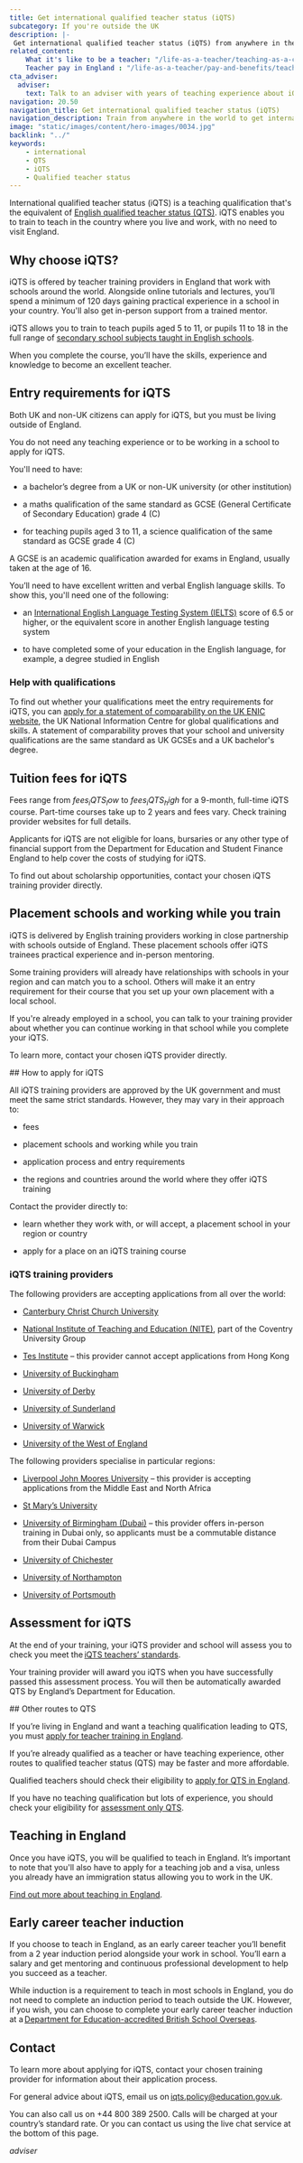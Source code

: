 ```yaml
---
title: Get international qualified teacher status (iQTS)
subcategory: If you're outside the UK
description: |-
 Get international qualified teacher status (iQTS) from anywhere in the world, a teaching qualification backed by England’s Department for Education (DfE).
related_content:
    What it's like to be a teacher: "/life-as-a-teacher/teaching-as-a-career/what-its-like-to-be-a-teacher"
    Teacher pay in England : "/life-as-a-teacher/pay-and-benefits/teacher-pay"
cta_adviser:
  adviser:
    text: Talk to an adviser with years of teaching experience about iQTS and teaching in England. Chat by phone, text or email, as little or as often as you need.
navigation: 20.50
navigation_title: Get international qualified teacher status (iQTS)
navigation_description: Train from anywhere in the world to get international qualified teacher status (iQTS), backed by England’s Department for Education.
image: "static/images/content/hero-images/0034.jpg"
backlink: "../"
keywords:
    - international
    - QTS
    - iQTS
    - Qualified teacher status
---
```


International qualified teacher status (iQTS) is a teaching qualification that's the equivalent of [English qualified teacher status (QTS)](/train-to-be-a-teacher/what-is-qts). iQTS enables you to train to teach in the country where you live and work, with no need to visit England.

## Why choose iQTS?

iQTS is offered by teacher training providers in England that work with schools around the world. Alongside online tutorials and lectures, you’ll spend a minimum of 120 days gaining practical experience in a school in your country. You'll also get in-person support from a trained mentor.

iQTS allows you to train to teach pupils aged 5 to 11, or pupils 11 to 18 in the full range of [secondary school subjects taught in English schools](https://www.gov.uk/national-curriculum).

When you complete the course, you’ll have the skills, experience and knowledge to become an excellent teacher. 


## Entry requirements for iQTS

Both UK and non-UK citizens can apply for iQTS, but you must be living outside of England.

You do not need any teaching experience or to be working in a school to apply for iQTS.

You'll need to have:

* a bachelor’s degree from a UK or non-UK university (or other institution)

* a maths qualification of the same standard as GCSE (General Certificate of Secondary Education) grade 4 (C)

* for teaching pupils aged 3 to 11, a science qualification of the same standard as GCSE grade 4 (C)

A GCSE is an academic qualification awarded for exams in England, usually taken at the age of 16.

You’ll need to have excellent written and verbal English language skills. To show this, you'll need one of the following:

* an [International English Language Testing System (IELTS)](https://www.ielts.org/) score of 6.5 or higher, or the equivalent score in another English language testing system

* to have completed some of your education in the English language, for example, a degree studied in English

### Help with qualifications

To find out whether your qualifications meet the entry requirements for iQTS, you can [apply for a statement of comparability on the UK ENIC website](https://enic.org.uk/Qualifications/SOC/Default.aspx), the UK National Information Centre for global qualifications and skills. A statement of comparability proves that your school and university qualifications are the same standard as UK GCSEs and a UK bachelor's degree.

## Tuition fees for iQTS

Fees range from $fees_iQTS_low$ to $fees_iQTS_high$ for a 9-month, full-time iQTS course. Part-time courses take up to 2 years and fees vary. Check training provider websites for full details.

Applicants for iQTS are not eligible for loans, bursaries or any other type of financial support from the Department for Education and Student Finance England to help cover the costs of studying for iQTS.

To find out about scholarship opportunities, contact your chosen iQTS training provider directly.

## Placement schools and working while you train

iQTS is delivered by English training providers working in close partnership with schools outside of England. These placement schools offer iQTS trainees practical experience and in-person mentoring.

Some training providers will already have relationships with schools in your region and can match you to a school. Others will make it an entry requirement for their course that you set up your own placement with a local school.

If you're already employed in a school, you can talk to your training provider about whether you can continue working in that school while you complete your iQTS.

To learn more, contact your chosen iQTS provider directly.

## How to apply for iQTS

All iQTS training providers are approved by the UK government and must meet the same strict standards. However, they may vary in their approach to:

* fees

* placement schools and working while you train

* application process and entry requirements

* the regions and countries around the world where they offer iQTS training

Contact the provider directly to:

* learn whether they work with, or will accept, a placement school in your region or country

* apply for a place on an iQTS training course

### iQTS training providers

The following providers are accepting applications from all over the world:

* [Canterbury Christ Church University](https://www.canterbury.ac.uk/study-here/applying/apply-to-become-a-teacher)

* [National Institute of Teaching and Education (NITE)](https://www.coventry.ac.uk/nite/course-structure/apprenticeships/international-postgraduate-certificate-in-education/), part of the Coventry University Group

* [Tes Institute](https://www.tes.com/institute/courses/iqts) – this provider cannot accept applications from Hong Kong

* [University of Buckingham](https://www.buckingham.ac.uk/courses/postgraduate/international-qualified-teacher-status-iqts)

* [University of Derby](https://www.derby.ac.uk/online/education-courses/international-qualified-teacher-status-iqts-online/)

* [University of Sunderland](https://www.sunderland.ac.uk/study/education/pgce-iqts/)

* [University of Warwick](https://warwick.ac.uk/fac/soc/cte/international/)

* [University of the West of England](https://www.uwe.ac.uk/courses/applying/postgraduate-applications/iqts-information)

The following providers specialise in particular regions:

* [Liverpool John Moores University](https://www.ljmu.ac.uk/about-us/faculties/faculty-of-arts-professional-and-social-studies/school-of-education/international-qualified-teacher-status-iqts) – this provider is accepting applications from the Middle East and North Africa

* [St Mary’s University](https://www.stmarys.ac.uk/courses/postgraduate/iqts)

* [University of Birmingham (Dubai)](https://www.birmingham.ac.uk/dubai/study/courses/postgraduate/pgce-primary-education.aspx) – this provider offers in-person training in Dubai only, so applicants must be a commutable distance from their Dubai Campus

* [University of Chichester](https://www.chi.ac.uk/teaching/course/ipgce/)

* [University of Northampton](https://www.northampton.ac.uk/courses/postgraduate-certificate-in-education-international-iqts/)

* [University of Portsmouth](https://www.port.ac.uk/study/short-courses-and-cpd/international-qualified-teacher-status-iqts-distance-learning)

## Assessment for iQTS

At the end of your training, your iQTS provider and school will assess you to check you meet the [iQTS teachers’ standards](https://www.gov.uk/government/publications/international-qualified-teacher-status-teachers-standards).

Your training provider will award you iQTS when you have successfully passed this assessment process. You will then be automatically awarded QTS by England’s Department for Education.

## Other routes to QTS

If you’re living in England and want a teaching qualification leading to QTS, you must [apply for teacher training in England](/steps-to-become-a-teacher).

If you’re already qualified as a teacher or have teaching experience, other routes to qualified teacher status (QTS) may be faster and more affordable.

Qualified teachers should check their eligibility to [apply for QTS in England](https://apply-for-qts-in-england.education.gov.uk/eligibility/start).

If you have no teaching qualification but lots of experience, you should check your eligibility for [assessment only QTS](https://www.gov.uk/government/publications/apply-for-qualified-teacher-status-qts-if-you-teach-outside-the-uk/routes-to-qualified-teacher-status-qts-for-teachers-and-those-with-teaching-experience-outside-the-uk#apply-for-assessment-only-qts).

## Teaching in England

Once you have iQTS, you will be qualified to teach in England. It’s important to note that you'll also have to apply for a teaching job and a visa, unless you already have an immigration status allowing you to work in the UK.

[Find out more about teaching in England](/non-uk-teachers/teach-in-england-if-you-trained-overseas).

## Early career teacher induction

If you choose to teach in England, as an early career teacher you’ll benefit from a 2 year induction period alongside your work in school. You’ll earn a salary and get mentoring and continuous professional development to help you succeed as a teacher.

While induction is a requirement to teach in most schools in England, you do not need to complete an induction period to teach outside the UK. However, if you wish, you can choose to complete your early career teacher induction at a [Department for Education-accredited British School Overseas](https://www.gov.uk/government/publications/british-schools-overseas-inspection-reports/british-schools-overseas-accredited-schools-inspection-reports).

## Contact

To learn more about applying for iQTS, contact your chosen training provider for information about their application process.

For general advice about iQTS, email us on iqts.policy@education.gov.uk.

You can also call us on +44 800 389 2500. Calls will be charged at your country’s standard rate. Or you can contact us using the live chat service at the bottom of this page.

$adviser$
